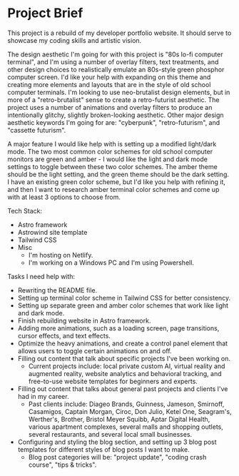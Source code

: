 # Project Brief

This project is a rebuild of my developer portfolio website. It should serve to showcase my coding skills and artistic vision.

The design aesthetic I'm going for with this project is "80s lo-fi computer terminal", and I'm using a number of overlay filters, text treatments, and other design choices to realistically emulate an 80s-style green phosphor computer screen. I'd like your help with expanding on this theme and creating more elements and layouts that are in the style of old school computer terminals. I'm looking to use neo-brutalist design elements, but in more of a "retro-brutalist" sense to create a retro-futurist aesthetic. The project uses a number of animations and overlay filters to produce an intentionally glitchy, slightly broken-looking aesthetic. Other major design aesthetic keywords I'm going for are: "cyberpunk", "retro-futurism", and "cassette futurism".

A major feature I would like help with is setting up a modified light/dark mode. The two most common color schemes for old school computer monitors are green and amber - I would like the light and dark mode settings to toggle between these two color schemes. The amber theme should be the light setting, and the green theme should be the dark setting. I have an existing green color scheme, but I'd like you help with refining it, and then I want to research amber terminal color schemes and come up with at least 3 options to choose from.

Tech Stack:
- Astro framework
- Astrowind site template
- Tailwind CSS
- Misc
  - I'm hosting on Netlify.
  - I'm working on a Windows PC and I'm using Powershell.

Tasks I need help with:
- Rewriting the README file.
- Setting up terminal color scheme in Tailwind CSS for better consistency.
- Setting up separate green and amber color schemes that work like light and dark mode.
- Finish rebuilding website in Astro framework.
- Adding more animations, such as a loading screen, page transitions, cursor effects, and text effects.
- Optimize the heavy animations, and create a control panel element that allows users to toggle certain animations on and off.
- Filling out content that talk about specific projects I've been working on.
  - Current projects include: local private custom AI, virtual reality and augmented reality, website analytics and behavioral tracking, and free-to-use website templates for beginners and experts.
- Filling out content that talks about general past projects and clients I've had in my career.
  - Past clients include: Diageo Brands, Guinness, Jameson, Smirnoff, Casamigos, Captain Morgan, Ciroc, Don Julio, Ketel One, Seagram's, Werther's, Brother, Bristol Meyer Squibb, Aptar Digital Health, various apartment complexes, several malls and shopping outlets, several restaurants, and several local small businesses.
- Configuring and styling the blog section, and setting up 3 blog post templates for different styles of blog posts I want to make.
  - Blog post categories will be: "project update", "coding crash course", "tips & tricks".
